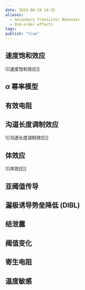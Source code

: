 ```yaml
---
date: 2024-08-19 14:35
aliases:
  - Secondary Transistor Behavior
  - 2nd-order effects
tags: 
publish: "true"
---
```

## 速度饱和效应

![[速度饱和效应]]

## $\alpha$ 幂率模型

## 有效电阻

## 沟道长度调制效应

![[沟道长度调制效应]]

## 体效应

![[体效应]]

## 亚阈值传导



## 漏极诱导势垒降低 (DIBL)



## 结泄露


## 阈值变化



## 寄生电阻



## 温度敏感


